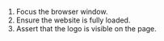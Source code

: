 1. Focus the browser window.
2. Ensure the website is fully loaded.
3. Assert that the logo is visible on the page.